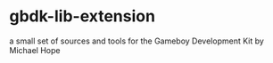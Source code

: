 gbdk-lib-extension
==================

a small set of sources and tools for the Gameboy Development Kit by Michael Hope
